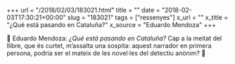+++
url = "/2018/02/03/183021.html"
title = ""
date = "2018-02-03T17:30:21+00:00"
slug = "183021"
tags = ["ressenyes"]
x_url = ""
x_title = "¿Qué está pasando en Cataluña?"
x_source = "Eduardo Mendoza"
+++

📖 Eduardo Mendoza: *¿Qué está pasando en Cataluña?* Cap a la meitat del llibre, que és curtet, m’assalta una sospita: aquest narrador en primera persona, podria ser el mateix de les novel·les del detectiu anònim? 🤔

